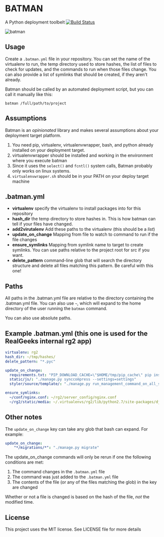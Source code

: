 # BATMAN

A Python deployment toolbelt [![Build Status](https://travis-ci.org/RealGeeks/batman.png)](https://travis-ci.org/RealGeeks/batman)

![batman](http://1.bp.blogspot.com/-z0lXpuKOQXQ/UFZE-PjgIPI/AAAAAAAADrM/HrzTbznSYFI/s1600/famous-cartoon-character-batman.jpg)

## Usage

Create a `.batman.yml` file in your repository.  You can set the name of the virtualenv to run, the temp directory used to store hashes, the list of files to check for updates, and the commands to run when those files change.   You can also provide a list of symlinks that should be created, if they aren't already.

Batman should be called by an automated deployment script, but you can call it manually like this:

`batman /full/path/to/project`

## Assumptions

Batman is an *opinionated* library and makes several assumptions about your deployment target platform.

1. You need pip, virtualenv, virtualenvwrapper, bash, and python already installed on your deployment target.  
2. virtualenvwrapper should be installed and working in the environment where you execute batman
3. Since it uses the `select()` and  `fcntl()` system calls, Batman probably only works on linux systems.
4. `virtualenvwrapper.sh` should be in your PATH on your deploy target machine


## .batman.yml

 * **virtualenv** specify the virtualenv to install packages into for this repository
 * **hash_dir** the temp directory to store hashes in. This is how batman can tell if your files have changed.
 * **add2virutalenv** Add these paths to the virtualenv (this should be a *list*)
 * **update_on_change** Mapping from file to watch to command to run if the file changes
 * **ensure_symlinks** Mapping from symlink name to target to create symlinks.  You can use paths relative to the project root for src if you want.
 * **delete_pattern** command-line glob that will search the directory structure and delete all files matching this pattern.  Be careful with this one!

## Paths

All paths in the .batman.yml file are relative to the directory containing the .batman.yml file.  You can also use `~`, which will expand to 
the home directory of the user running the `batman` command.

You can also use absolute paths.

## Example .batman.yml (this one is used for the RealGeeks internal rg2 app)

```yaml
virtualenv: rg2
hash_dir: ~/tmp/hashes/
delete_pattern: "*.pyc"

update_on_change:
  requirements.txt: "PIP_DOWNLOAD_CACHE=\"$HOME/tmp/pip_cache\" pip install -r requirements.txt"
  static/js/: "./manage.py synccompress --settings=settings"
  styler/source/template/: "./manage.py run_management_command_on_all_sites restyle --settings=settings.settings_mcp"

ensure_symlinks:
  ~/conf/nginx.conf: ~/rg2/server_config/nginx.conf
  ~/rg2/static/media: ~/.virtualenvs/rg2/lib/python2.7/site-packages/django/contrib/admin/media:
```

## Other notes

The `update_on_change` key can take any glob that bash can expand.  For example:

```yaml
update_on_change:
    "*/migrations/*": "./manage.py migrate"
```

The update_on_change commands will only be rerun if one the following conditions are met:

  1. The command changes in the `.batman.yml` file
  2. The command was just added to the `.batman.yml` file
  3. The contents of the file (or any of the files matching the glob) in the key are changed

Whether or not a file is changed is based on the hash of the file, *not* the modified time.

## License

This project uses the MIT license. See LICENSE file for more details

